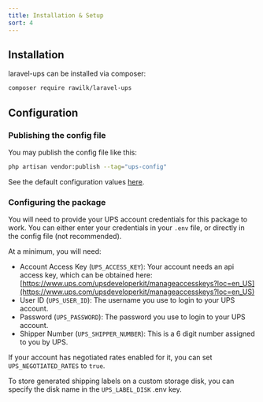 ```yaml
---
title: Installation & Setup
sort: 4
---
```


## Installation

laravel-ups can be installed via composer:

```bash
composer require rawilk/laravel-ups
```

## Configuration

### Publishing the config file

You may publish the config file like this:

```bash
php artisan vendor:publish --tag="ups-config"
```

See the default configuration values [here](https://github.com/rawilk/laravel-ups/blob/{branch}/config/ups.php).

### Configuring the package

You will need to provide your UPS account credentials for this package to work. You can either enter your credentials in your `.env`
file, or directly in the config file (not recommended).

At a minimum, you will need:

- Account Access Key (`UPS_ACCESS_KEY`): Your account needs an api access key, which can be obtained here: [https://www.ups.com/upsdeveloperkit/manageaccesskeys?loc=en_US](https://www.ups.com/upsdeveloperkit/manageaccesskeys?loc=en_US)
- User ID (`UPS_USER_ID`): The username you use to login to your UPS account.
- Password (`UPS_PASSWORD`): The password you use to login to your UPS account.
- Shipper Number (`UPS_SHIPPER_NUMBER`): This is a 6 digit number assigned to you by UPS.

If your account has negotiated rates enabled for it, you can set `UPS_NEGOTIATED_RATES` to `true`.

To store generated shipping labels on a custom storage disk, you can specify the disk name in the `UPS_LABEL_DISK` .env key.
